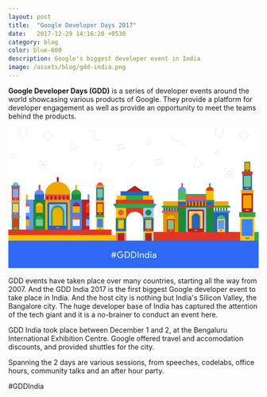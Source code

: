 ```yaml
---
layout: post
title:  "Google Developer Days 2017"
date:   2017-12-29 14:16:20 +0530
category: blog
color: blue-600
description: Google's biggest developer event in India
image: /assets/blog/gdd-india.png
---
```


<b>Google Developer Days (GDD)</b> is a series of developer events around the world showcasing various products of Google. They provide a platform for developer engagement as well as provide an opportunity to meet the teams behind the products.

<img src="/assets/blog/gdd-india.png" alt="Google Developer Days, India">

GDD events have taken place over many countries, starting all the way from 2007. And the GDD India 2017 is the first biggest Google developer event to take place in India. And the host city is nothing but India's Silicon Valley, the Bangalore city. The huge developer base of India has captured the attention of the tech giant and it is a no-brainer to conduct an event here. 

GDD India took place between December 1 and 2, at the Bengaluru International Exhibition Centre. Google offered travel and accomodation discounts, and provided shuttles for the city. 

Spanning the 2 days are various sessions, from speeches, codelabs, office hours, community talks and an after hour party.

#GDDIndia

[100-days-of-code]: http://100daysofcode.com/
[github]: https://github.com/mukilane/100-days-of-code
[twitter]: https://twitter.com/mukilane
[practice]: https://medium.com/the-mission/commit-to-purposeful-practice-not-all-practice-makes-perfect-2ca7350e1e80
[medium-post]: [https://medium.freecodecamp.org/join-the-100daysofcode-556ddb4579e4]